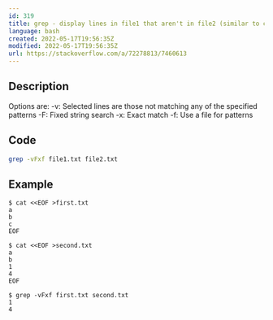 ```yaml
---
id: 319
title: grep - display lines in file1 that aren't in file2 (similar to comm)
language: bash
created: 2022-05-17T19:56:35Z
modified: 2022-05-17T19:56:35Z
url: https://stackoverflow.com/a/72278813/7460613
---
```


## Description

Options are:
-v: Selected lines are those not matching any of the specified patterns
-F: Fixed string search
-x: Exact match
-f: Use a file for patterns

## Code

```bash
grep -vFxf file1.txt file2.txt
```

## Example

```
$ cat <<EOF >first.txt
a
b
c
EOF

$ cat <<EOF >second.txt
a
b
1
4
EOF

$ grep -vFxf first.txt second.txt
1
4
```

<!-- end -->

